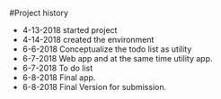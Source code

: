 #Project history
- 4-13-2018 started project
- 4-14-2018 created the environment
- 6-6-2018 Conceptualize the todo list as utility
- 6-7-2018 Web app and at the same time utility app.
- 6-7-2018 To do list
- 6-8-2018 Final app.
- 6-8-2018 Final Version for submission.